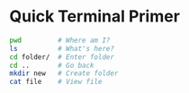 # Quick Terminal Primer

```bash
pwd         # Where am I?
ls          # What's here?
cd folder/  # Enter folder
cd ..       # Go back
mkdir new   # Create folder
cat file    # View file
```

<!-- notes:
Practice live: navigate to Desktop, make a folder.

Get everyone typing early. Keep it simple.

Mention PowerShell: same commands exist as aliases (pwd → Get-Location, ls → 
Get-ChildItem, etc.). Flag that Unix-style options may differ; use native
cmdlets when needed.
-->
